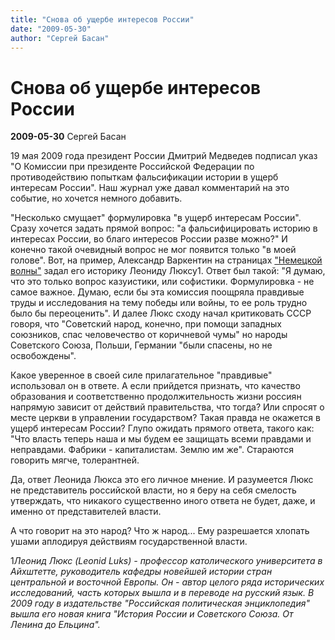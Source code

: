 ```yaml
---
title: "Снова об ущербе интересов России"
date: "2009-05-30"
author: "Сергей Басан"
---
```


# Снова об ущербе интересов России

**2009-05-30** Сергей Басан

19 мая 2009 года президент России Дмитрий Медведев подписал указ "О Комиссии при президенте Российской Федерации по противодействию попыткам фальсификации истории в ущерб интересам России". Наш журнал уже давал комментарий на это событие, но хочется немного добавить.

"Несколько смущает" формулировка "в ущерб интересам России". Сразу хочется задать прямой вопрос: "а фальсифицировать историю в интересах России, во благо интересов России разве можно?" И конечно такой очевидный вопрос не мог появится только "в моей голове". Вот, на пример, Александр Варкентин на страницах ["Немецкой волны"](http://www.dw-world.de/dw/article/0,,4287922,00.html) задал его историку Леониду Люксу1. Ответ был такой: "Я думаю, что это только вопрос казуистики, или софистики. Формулировка - не самое важное. Думаю, если бы эта комиссия поощряла правдивые труды и исследования на тему победы или войны, то ее роль трудно было бы переоценить". И далее Люкс сходу начал критиковать СССР говоря, что "Советский народ, конечно, при помощи западных союзников, спас человечество от коричневой чумы" но народы Советского Союза, Польши, Германии "были спасены, но не освобождены".

Какое уверенное в своей силе прилагательное "правдивые" использовал он в ответе. А если прийдется признать, что качество образования и соответственно продолжительность жизни россиян напрямую зависит от действий правительства, что тогда? Или спросят о месте церкви в управлении государством? Такая правда не окажется в ущерб интересам России? Глупо ожидать прямого ответа, такого как: "Что власть теперь наша и мы будем ее защищать всеми правдами и неправдами. Фабрики - капиталистам. Землю им же". Стараются говорить мягче, толерантней.

Да, ответ Леонида Люкса это его личное мнение. И разумеется Люкс не представитель российской власти, но я беру на себя смелость утверждать, что никакого существенно иного ответа не будет, даже, и именно от представителей власти.

А что говорит на это народ? Что ж народ... Ему разрешается хлопать ушами аплодируя действиям государственной власти.

1*Леонид Люкс (Leonid Luks) - профессор католического университета в Айхштетте, руководитель кафедры новейшей истории стран центральной и восточной Европы. Он - автор целого ряда исторических исследований, часть которых вышла и в переводе на русский язык. В 2009 году в издательстве "Российская политическая энциклопедия" вышла его новая книга "История России и Советского Союза. От Ленина до Ельцина".*